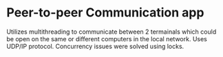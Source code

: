 # Peer-to-peer Communication app 
Utilizes multithreading to communicate between 2 termainals which could be open on the same or different computers in the local network. Uses UDP/IP
protocol. Concurrency issues were solved using locks.
